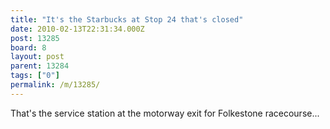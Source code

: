 ```yaml
---
title: "It's the Starbucks at Stop 24 that's closed"
date: 2010-02-13T22:31:34.000Z
post: 13285
board: 8
layout: post
parent: 13284
tags: ["0"]
permalink: /m/13285/
---
```

That's the service station at the motorway exit for Folkestone racecourse...
